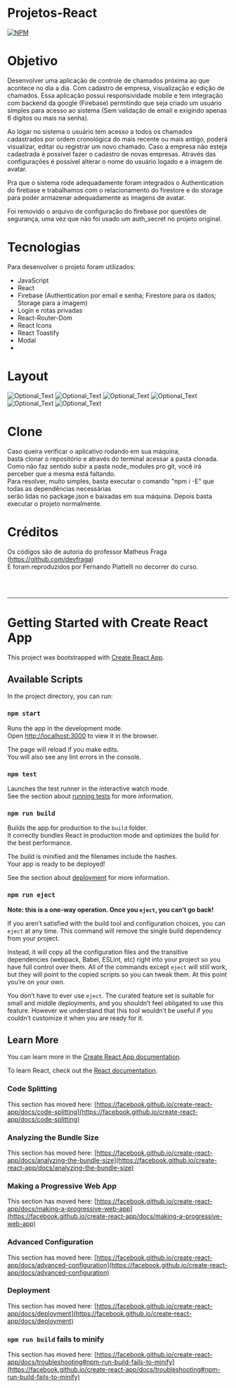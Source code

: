# Projetos-React
[![NPM](https://img.shields.io/npm/l/react)](https://github.com/nandowl/Projetos-React/blob/main/LICENSE)

# Objetivo

Desenvolver uma aplicação de controle de chamados próxima ao que acontece no dia a dia.
Com cadastro de empresa, visualização e edição de chamados. 
Essa aplicação possui responsividade mobile e tem integração com backend da google (Firebase)
permitindo que seja criado um usuário simples para acesso ao sistema (Sem validação de email e exigindo apenas 6 digitos ou mais na senha).

Ao logar no sistema o usuário tem acesso a todos os chamados cadastrados por ordem cronológica do mais recente ou mais antigo,
poderá visualizar, editar ou registrar um novo chamado. Caso a empresa não esteja cadastrada é possível fazer o cadastro de novas empresas.
Através das configurações é possível alterar o nome do usuário logado e a imagem de avatar.

Pra que o sistema rode adequadamente foram integrados o Authentication do firebase e trabalhamos com o relacionamento do firestore e do storage
para poder armazenar adequadamente as imagens de avatar.

Foi removido o arquivo de configuração do firebase por questões de segurança, uma vez que não foi usado um auth_secret no projeto original.


# Tecnologias

Para desenvolver o projeto foram utilizados:
- JavaScript
- React
- Firebase (Authentication por email e senha; Firestore para os dados; Storage para a imagem)
- Login e rotas privadas
- React-Router-Dom
- React Icons
- React Toastify
- Modal
- 
# Layout

![Optional_Text](../../assets/chamado1.JPG)
![Optional_Text](../../assets/chamado2.JPG)
![Optional_Text](../../assets/chamado3.JPG)
![Optional_Text](../../assets/chamado4.JPG)
![Optional_Text](../../assets/chamado5.JPG)
![Optional_Text](../../assets/chamado6.JPG)

# Clone

Caso queira verificar o aplicativo rodando em sua máquina, <br />
basta clonar o repositório e através do terminal acessar a pasta clonada. <br />
Como não faz sentido subir a pasta node_modules pro git, você irá perceber que a mesma está faltando. <br />
Para resolver, muito simples, basta executar o comando "npm i -E" que todas as dependências necessárias <br />
serão lidas no package.json e baixadas em sua máquina. Depois basta executar o projeto normalmente.

# Créditos

Os códigos são de autoria do professor Matheus Fraga (https://github.com/devfraga) <br />
E foram reproduzidos por Fernando Piattelli no decorrer do curso.

<br />
<br />

-------------------------------------------------------------------------------------------------------------------------


# Getting Started with Create React App

This project was bootstrapped with [Create React App](https://github.com/facebook/create-react-app).

## Available Scripts

In the project directory, you can run:

### `npm start`

Runs the app in the development mode.\
Open [http://localhost:3000](http://localhost:3000) to view it in the browser.

The page will reload if you make edits.\
You will also see any lint errors in the console.

### `npm test`

Launches the test runner in the interactive watch mode.\
See the section about [running tests](https://facebook.github.io/create-react-app/docs/running-tests) for more information.

### `npm run build`

Builds the app for production to the `build` folder.\
It correctly bundles React in production mode and optimizes the build for the best performance.

The build is minified and the filenames include the hashes.\
Your app is ready to be deployed!

See the section about [deployment](https://facebook.github.io/create-react-app/docs/deployment) for more information.

### `npm run eject`

**Note: this is a one-way operation. Once you `eject`, you can’t go back!**

If you aren’t satisfied with the build tool and configuration choices, you can `eject` at any time. This command will remove the single build dependency from your project.

Instead, it will copy all the configuration files and the transitive dependencies (webpack, Babel, ESLint, etc) right into your project so you have full control over them. All of the commands except `eject` will still work, but they will point to the copied scripts so you can tweak them. At this point you’re on your own.

You don’t have to ever use `eject`. The curated feature set is suitable for small and middle deployments, and you shouldn’t feel obligated to use this feature. However we understand that this tool wouldn’t be useful if you couldn’t customize it when you are ready for it.

## Learn More

You can learn more in the [Create React App documentation](https://facebook.github.io/create-react-app/docs/getting-started).

To learn React, check out the [React documentation](https://reactjs.org/).

### Code Splitting

This section has moved here: [https://facebook.github.io/create-react-app/docs/code-splitting](https://facebook.github.io/create-react-app/docs/code-splitting)

### Analyzing the Bundle Size

This section has moved here: [https://facebook.github.io/create-react-app/docs/analyzing-the-bundle-size](https://facebook.github.io/create-react-app/docs/analyzing-the-bundle-size)

### Making a Progressive Web App

This section has moved here: [https://facebook.github.io/create-react-app/docs/making-a-progressive-web-app](https://facebook.github.io/create-react-app/docs/making-a-progressive-web-app)

### Advanced Configuration

This section has moved here: [https://facebook.github.io/create-react-app/docs/advanced-configuration](https://facebook.github.io/create-react-app/docs/advanced-configuration)

### Deployment

This section has moved here: [https://facebook.github.io/create-react-app/docs/deployment](https://facebook.github.io/create-react-app/docs/deployment)

### `npm run build` fails to minify

This section has moved here: [https://facebook.github.io/create-react-app/docs/troubleshooting#npm-run-build-fails-to-minify](https://facebook.github.io/create-react-app/docs/troubleshooting#npm-run-build-fails-to-minify)
